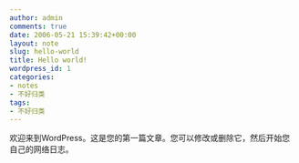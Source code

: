 ```yaml
---
author: admin
comments: true
date: 2006-05-21 15:39:42+00:00
layout: note
slug: hello-world
title: Hello world!
wordpress_id: 1
categories:
- notes
- 不好归类
tags:
- 不好归类
---
```


欢迎来到WordPress。这是您的第一篇文章。您可以修改或删除它，然后开始您自己的网络日志。
